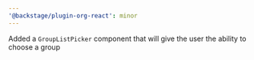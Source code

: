 ```yaml
---
'@backstage/plugin-org-react': minor
---
```


Added a `GroupListPicker` component that will give the user the ability to choose a group
